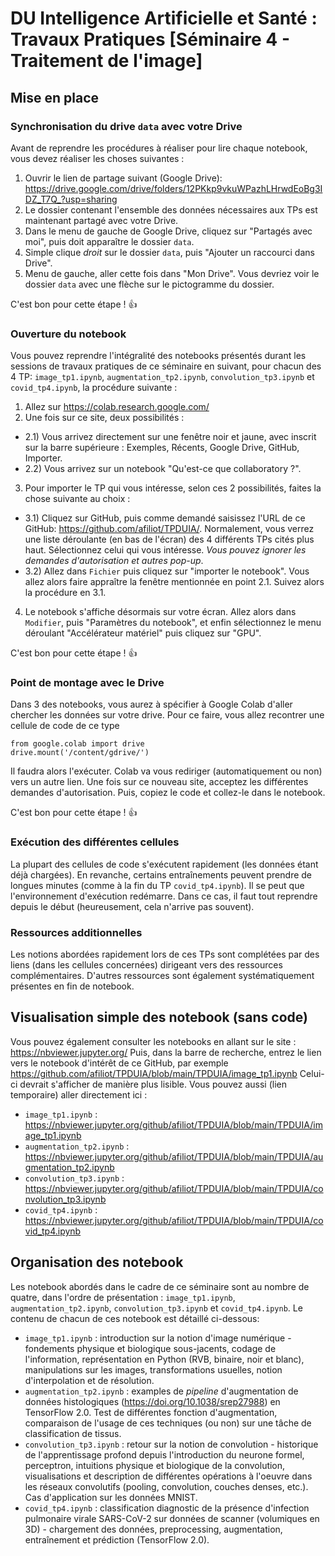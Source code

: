 # DU Intelligence Artificielle et Santé : Travaux Pratiques [Séminaire 4 - Traitement de l'image]

## Mise en place
### Synchronisation du drive `data` avec votre Drive

Avant de reprendre les procédures à réaliser pour lire chaque notebook, vous devez réaliser les choses suivantes : 

1) Ouvrir le lien de partage suivant (Google Drive): https://drive.google.com/drive/folders/12PKkp9vkuWPazhLHrwdEoBg3IDZ_T7Q_?usp=sharing
2) Le dossier contenant l'ensemble des données nécessaires aux TPs est maintenant partagé avec votre Drive. 
3) Dans le menu de gauche de Google Drive, cliquez sur "Partagés avec moi", puis doit apparaître le dossier `data`.
4) Simple clique _droit_ sur le dossier `data`, puis "Ajouter un raccourci dans Drive". 
5) Menu de gauche, aller cette fois dans "Mon Drive". Vous devriez voir le dossier `data` avec une flèche sur le pictogramme du dossier.

C'est bon pour cette étape ! :+1:

### Ouverture du notebook

Vous pouvez reprendre l'intégralité des notebooks présentés durant les sessions de travaux pratiques de ce séminaire en suivant, pour chacun des 4 TP: `image_tp1.ipynb`, `augmentation_tp2.ipynb`, `convolution_tp3.ipynb` et `covid_tp4.ipynb`, la procédure suivante : 

1) Allez sur https://colab.research.google.com/
2) Une fois sur ce site, deux possibilités : 
  - 2.1) Vous arrivez directement sur une fenêtre noir et jaune, avec inscrit sur la barre supérieure : Exemples, Récents, Google Drive, GitHub, Importer.
  - 2.2) Vous arrivez sur un notebook "Qu'est-ce que collaboratory ?".
3) Pour importer le TP qui vous intéresse, selon ces 2 possibilités, faites la chose suivante au choix : 
  - 3.1) Cliquez sur GitHub, puis comme demandé saisissez l'URL de ce GitHub: https://github.com/afiliot/TPDUIA/. Normalement, vous verrez une liste déroulante (en bas de l'écran) des 4 différents TPs cités plus haut. Sélectionnez celui qui vous intéresse. _Vous pouvez ignorer les demandes d'autorisation et autres pop-up_.
  - 3.2) Allez dans `Fichier` puis cliquez sur "importer le notebook". Vous allez alors faire appraître la fenêtre mentionnée en point 2.1. Suivez alors la procédure en 3.1.
 4) Le notebook s'affiche désormais sur votre écran. Allez alors dans `Modifier`, puis "Paramètres du notebook", et enfin sélectionnez le menu déroulant "Accélérateur matériel" puis cliquez sur "GPU".
 
C'est bon pour cette étape ! :+1:

### Point de montage avec le Drive

Dans 3 des notebooks, vous aurez à spécifier à Google Colab d'aller chercher les données sur votre drive. Pour ce faire, vous allez recontrer une cellule de code de ce type
```{python}
from google.colab import drive
drive.mount('/content/gdrive/')
```
Il faudra alors l'exécuter. Colab va vous rediriger (automatiquement ou non) vers un autre lien. Une fois sur ce nouveau site, acceptez les différentes demandes d'autorisation. Puis, copiez le code et collez-le dans le notebook. 

C'est bon pour cette étape ! :+1:

### Exécution des différentes cellules

La plupart des cellules de code s'exécutent rapidement (les données étant déjà chargées). En revanche, certains entraînements peuvent prendre de longues minutes (comme à la fin du TP `covid_tp4.ipynb`). Il se peut que l'environnement d'exécution redémarre. Dans ce cas, il faut tout reprendre depuis le début (heureusement, cela n'arrive pas souvent).

### Ressources additionnelles

Les notions abordées rapidement lors de ces TPs sont complétées par des liens (dans les cellules concernées) dirigeant vers des ressources complémentaires. D'autres ressources sont également systématiquement présentes en fin de notebook.

## Visualisation simple des notebook (sans code)

Vous pouvez également consulter les notebooks en allant sur le site : https://nbviewer.jupyter.org/
Puis, dans la barre de recherche, entrez le lien vers le notebook d'intérêt de ce GitHub, par exemple https://github.com/afiliot/TPDUIA/blob/main/TPDUIA/image_tp1.ipynb
Celui-ci devrait s'afficher de manière plus lisible. Vous pouvez aussi (lien temporaire) aller directement ici : 
- `image_tp1.ipynb` : https://nbviewer.jupyter.org/github/afiliot/TPDUIA/blob/main/TPDUIA/image_tp1.ipynb
- `augmentation_tp2.ipynb` : https://nbviewer.jupyter.org/github/afiliot/TPDUIA/blob/main/TPDUIA/augmentation_tp2.ipynb
- `convolution_tp3.ipynb` : https://nbviewer.jupyter.org/github/afiliot/TPDUIA/blob/main/TPDUIA/convolution_tp3.ipynb
- `covid_tp4.ipynb` : https://nbviewer.jupyter.org/github/afiliot/TPDUIA/blob/main/TPDUIA/covid_tp4.ipynb


## Organisation des notebook

Les notebook abordés dans le cadre de ce séminaire sont au nombre de quatre, dans l'ordre de présentation : `image_tp1.ipynb`, `augmentation_tp2.ipynb`, `convolution_tp3.ipynb` et `covid_tp4.ipynb`. Le contenu de chacun de ces notebook est détaillé ci-dessous:
- `image_tp1.ipynb` : introduction sur la notion d'image numérique - fondements physique et biologique sous-jacents, codage de l'information, représentation en Python (RVB, binaire, noir et blanc), manipulations sur les images, transformations usuelles, notion d'interpolation et de résolution.
- `augmentation_tp2.ipynb` : examples de _pipeline_ d'augmentation de données histologiques (https://doi.org/10.1038/srep27988) en TensorFlow 2.0. Test de différentes fonction d'augmentation, comparaison de l'usage de ces techniques (ou non) sur une tâche de classification de tissus.
- `convolution_tp3.ipynb` : retour sur la notion de convolution - historique de l'apprentissage profond depuis l'introduction du neurone formel, perceptron, intuitions physique et biologique de la convolution, visualisations et description de différentes opérations à l'oeuvre dans les réseaux convolutifs (pooling, convolution, couches denses, etc.). Cas d'application sur les données MNIST. 
- `covid_tp4.ipynb` : classification diagnostic de la présence d'infection pulmonaire virale SARS-CoV-2 sur données de scanner (volumiques en 3D) - chargement des données, preprocessing, augmentation, entraînement et prédiction (TensorFlow 2.0).



